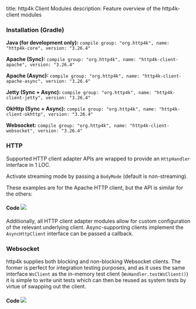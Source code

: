 title: http4k Client Modules
description: Feature overview of the http4k-client modules

### Installation (Gradle)
**Java (for development only):** ```compile group: "org.http4k", name: "http4k-core", version: "3.26.4"```

**Apache (Sync):** ```compile group: "org.http4k", name: "http4k-client-apache", version: "3.26.4"```

**Apache (Async):** ```compile group: "org.http4k", name: "http4k-client-apache-async", version: "3.26.4"```

**Jetty (Sync + Async):** ```compile group: "org.http4k", name: "http4k-client-jetty", version: "3.26.4"```

**OkHttp (Sync + Async):** ```compile group: "org.http4k", name: "http4k-client-okhttp", version: "3.26.4"```

**Websocket:** ```compile group: "org.http4k", name: "http4k-client-websocket", version: "3.26.4"```

### HTTP
Supported HTTP client adapter APIs are wrapped to provide an `HttpHandler` interface in 1 LOC.

Activate streaming mode by passing a `BodyMode` (default is non-streaming).

These examples are for the Apache HTTP client, but the API is similar for the others:

#### Code [<img class="octocat" src="/img/octocat-32.png"/>](https://github.com/http4k/http4k/blob/master/src/docs/guide/modules/clients/example_http.kt)
<script src="https://gist-it.appspot.com/https://github.com/http4k/http4k/blob/master/src/docs/guide/modules/clients/example_http.kt"></script>

Additionally, all HTTP client adapter modules allow for custom configuration of the relevant underlying client. Async-supporting clients implement the `AsyncHttpClient` interface can be passed a callback.

### Websocket
http4k supplies both blocking and non-blocking Websocket clients. The former is perfect for integration testing purposes, and as it uses the same interface `WsClient` as the in-memory test client (`WsHandler.testWsClient()`) it is simple to write unit tests which can then be reused as system tests by virtue of swapping out the client.

#### Code [<img class="octocat" src="/img/octocat-32.png"/>](https://github.com/http4k/http4k/blob/master/src/docs/guide/modules/clients/example_websocket.kt)
<script src="https://gist-it.appspot.com/https://github.com/http4k/http4k/blob/master/src/docs/guide/modules/clients/example_websocket.kt"></script>
